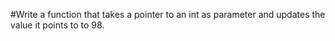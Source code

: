 #Write a function that takes a pointer to an int as parameter and updates the value it points to to 98.
